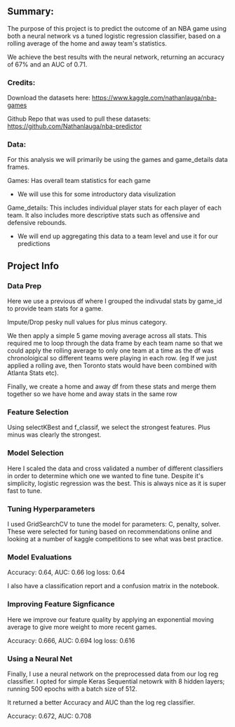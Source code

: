 ## Summary:
The purpose of this project is to predict the outcome of an NBA game using both a neural network vs a tuned logistic regression classifier, based on a rolling average of the home and away team's statistics.

We achieve the best results with the neural network, returning an accuracy of 67% and an AUC of 0.71. 

### Credits:
Download the datasets here: https://www.kaggle.com/nathanlauga/nba-games

Github Repo that was used to pull these datasets: https://github.com/Nathanlauga/nba-predictor

### Data:
For this analysis we will primarily be using the games and game_details data frames. 

Games: Has overall team statistics for each game
- We will use this for some introductory data visulization

Game_details: This includes individual player stats for each player of each team. It also includes more descriptive stats such as offensive and defensive rebounds.
- We will end up aggregating this data to a team level and use it for our predictions

## Project Info

### Data Prep
Here we use a previous df where I grouped the indivudal stats by game_id to provide team stats for a game. 

Impute/Drop pesky null values for plus minus category. 

We then apply a simple 5 game moving average across all stats. This required me to loop through the data frame by each team name so that we could apply the rolling average to only one team at a time as the df was chronoloigical so different teams were playing in each row. (eg If we just applied a rolling ave, then Toronto stats would have been combined with Atlanta Stats etc). 

Finally, we create a home and away df from these stats and merge them together so we have home and away stats in the same row

### Feature Selection
Using selectKBest and f_classif, we select the strongest features. Plus minus was clearly the strongest. 

### Model Selection

Here I scaled the data and cross validated a number of different classifiers in order to determine which one we wanted to fine tune. 
Despite it's simplicity, logistic regression was the best. This is always nice as it is super fast to tune.

### Tuning Hyperparameters

I used GridSearchCV to tune the model for parameters: C, penalty, solver. These were selected for tuning based on recommendations online and looking at a number of kaggle competitions to see what was best practice. 

### Model Evaluations
Accuracy: 0.64, AUC: 0.66 log loss: 0.64

I also have a classification report and a confusion matrix in the notebook.

### Improving Feature Signficance
Here we improve our feature quality by applying an exponential moving average to give more weight to more recent games.

Accuracy: 0.666, AUC: 0.694 log loss: 0.616

### Using a Neural Net
Finally, I use a neural network on the preprocessed data from our log reg classifier. I opted for simple Keras Sequential netowrk with 8 hidden layers; running 500 epochs with a batch size of 512.


It returned a better Accuracy and AUC than the log reg classifier.

Accuracy: 0.672, AUC: 0.708
